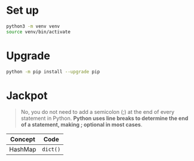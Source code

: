 # Set up
```bash
python3 -m venv venv
source venv/bin/activate
```

# Upgrade

```bash
python -m pip install --upgrade pip
```

# Jackpot

> No, you do not need to add a semicolon (;) at the end of every statement in Python. **Python uses line breaks to determine the end of a statement, making ; optional in most cases**.

|Concept|Code|
|---|---|
|HashMap|`dict()`|